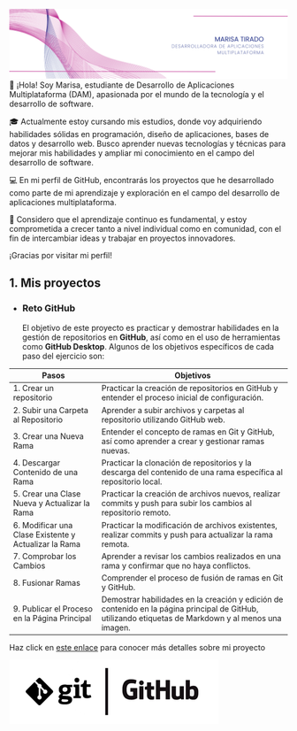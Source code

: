 ![Imagen portada](https://github.com/marisatt/marisatt/blob/main/Portada.png)
👋 ¡Hola! Soy Marisa, estudiante de Desarrollo de Aplicaciones Multiplataforma (DAM), apasionada por el mundo de la tecnología y el desarrollo de software.

🎓 Actualmente estoy cursando mis estudios, donde voy adquiriendo habilidades sólidas en programación, diseño de aplicaciones, bases de datos y desarrollo web. Busco aprender nuevas tecnologías y técnicas para mejorar mis habilidades y ampliar mi conocimiento en el campo del desarrollo de software.

💻 En mi perfil de GitHub, encontrarás los proyectos que he desarrollado como parte de mi aprendizaje y exploración en el campo del desarrollo de aplicaciones multiplataforma.

🚀 Considero que el aprendizaje continuo es fundamental, y estoy comprometida a crecer tanto a nivel individual como en comunidad, con el fin de intercambiar ideas y trabajar en proyectos innovadores.

¡Gracias por visitar mi perfil!

## 1. Mis proyectos

- ### Reto GitHub

    El objetivo de este proyecto es practicar y demostrar habilidades en la gestión de repositorios en **GitHub**, así como en el uso de herramientas como **GitHub Desktop**. Algunos de los objetivos específicos de cada paso del ejercicio son:

| Pasos | Objetivos |
|---|---|
|1. Crear un repositorio| Practicar la creación de repositorios en GitHub y entender el proceso inicial de configuración. |
|2. Subir una Carpeta al Repositorio | Aprender a subir archivos y carpetas al repositorio utilizando GitHub web. |
| 3. Crear una Nueva Rama | Entender el concepto de ramas en Git y GitHub, así como aprender a crear y gestionar ramas nuevas. |
|4. Descargar Contenido de una Rama | Practicar la clonación de repositorios y la descarga del contenido de una rama específica al repositorio local. |
|5. Crear una Clase Nueva y Actualizar la Rama | Practicar la creación de archivos nuevos, realizar commits y push para subir los cambios al repositorio remoto. |
|6. Modificar una Clase Existente y Actualizar la Rama | Practicar la modificación de archivos existentes, realizar commits y push para actualizar la rama remota. |
|7. Comprobar los Cambios | Aprender a revisar los cambios realizados en una rama y confirmar que no haya conflictos.
|8. Fusionar Ramas | Comprender el proceso de fusión de ramas en Git y GitHub. |
|9. Publicar el Proceso en la Página Principal | Demostrar habilidades en la creación y edición de contenido en la página principal de GitHub, utilizando etiquetas de Markdown y al menos una imagen. |

Haz click en [este enlace](https://github.com/marisatt/retogit) para conocer más detalles sobre mi proyecto


![Imagen](https://github.com/marisatt/marisatt/blob/main/git-and-github.png)

<!--
**marisatt/marisatt** is a ✨ _special_ ✨ repository because its `README.md` (this file) appears on your GitHub profile.






Here are some ideas to get you started:

- 🔭 I’m currently working on ...
- 🌱 I’m currently learning ...
- 👯 I’m looking to collaborate on ...
- 🤔 I’m looking for help with ...
- 💬 Ask me about ...
- 📫 How to reach me: ...
- 😄 Pronouns: ...
- ⚡ Fun fact: ...
-->
